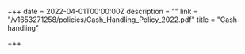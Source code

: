 +++
date = 2022-04-01T00:00:00Z
description = ""
link = "/v1653271258/policies/Cash_Handling_Policy_2022.pdf"
title = "Cash handling"

+++
